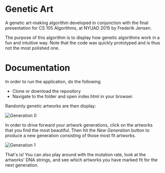 Genetic Art
===========
A genetic art-making algorithm developed in conjunction with the final presentation for CS 105 Algorithms, at NYUAD 2015 by Frederik Jensen.

The purpose of this algorithm is to display how genetic algorithms work in a fun and intuitive way. Note that the code was quickly prototyped and is thus not the most polished one.

Documentation
=============
In order to run the application, do the following

* Clone or download the repository
* Navigate to the folder and open index.html in your browser.

Randomly genetic artworks are then display:

![Generation 0](https://github.com/frederikbrinck/genetic_art/algo_start.png)

In order to drive forward your artwork generations, click on the artworks that you find the most beautiful. Then hit the *New Generation* button to produce a new generation consisting of those most fit artworks. 

![Generation 1](https://github.com/frederikbrinck/genetic_art/algo_gen1.png)

That's is! You can also play around with the mutation rate, look at the artworks' DNA strings, and see which artworks you have marked fit for the next generation.